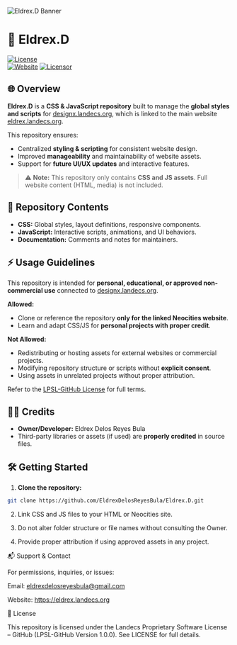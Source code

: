 ![Eldrex.D Banner](https://eldrex.landecs.org/squad/eldrex02.jpg)

# 🚀 Eldrex.D

[![License](https://img.shields.io/badge/License-LPSL%20GitHub-blue)](LICENSE.txt)  
[![Website](https://img.shields.io/badge/Website-eldrex.landecs.org-brightgreen)](https://eldrex.landecs.org)
[![Licensor](https://img.shields.io/badge/Licensor-www.landecs.org-brightgreen)](https://www.landecs.org)

## 🌐 Overview

**Eldrex.D** is a **CSS & JavaScript repository** built to manage the **global styles and scripts** for [designx.landecs.org](https://designx.landecs.org), which is linked to the main website [eldrex.landecs.org](https://eldrex.landecs.org).  

This repository ensures:  
- Centralized **styling & scripting** for consistent website design.  
- Improved **manageability** and maintainability of website assets.  
- Support for **future UI/UX updates** and interactive features.  

> ⚠️ **Note:** This repository only contains **CSS and JS assets**. Full website content (HTML, media) is not included.


## 📂 Repository Contents

- **CSS:** Global styles, layout definitions, responsive components.  
- **JavaScript:** Interactive scripts, animations, and UI behaviors.  
- **Documentation:** Comments and notes for maintainers.  


## ⚡ Usage Guidelines

This repository is intended for **personal, educational, or approved non-commercial use** connected to [designx.landecs.org](https://designx.landecs.org).  

**Allowed:**  
- Clone or reference the repository **only for the linked Neocities website**.  
- Learn and adapt CSS/JS for **personal projects with proper credit**.  

**Not Allowed:**  
- Redistributing or hosting assets for external websites or commercial projects.  
- Modifying repository structure or scripts without **explicit consent**.  
- Using assets in unrelated projects without proper attribution.  

Refer to the [LPSL-GitHub License](LICENSE.txt) for full terms.


## 👨‍💻 Credits

- **Owner/Developer:** Eldrex Delos Reyes Bula  
- Third-party libraries or assets (if used) are **properly credited** in source files.

## 🛠 Getting Started

1. **Clone the repository:**  
```bash
git clone https://github.com/EldrexDelosReyesBula/Eldrex.D.git
```

2. Link CSS and JS files to your HTML or Neocities site.


3. Do not alter folder structure or file names without consulting the Owner.


4. Provide proper attribution if using approved assets in any project.


📬 Support & Contact

For permissions, inquiries, or issues:

Email: eldrexdelosreyesbula@gmail.com

Website: https://eldrex.landecs.org


📄 License

This repository is licensed under the Landecs Proprietary Software License – GitHub (LPSL-GitHub Version 1.0.0).
See LICENSE for full details.

